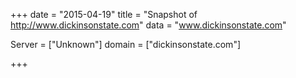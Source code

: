 
+++
date = "2015-04-19"
title = "Snapshot of http://www.dickinsonstate.com"
data = "www.dickinsonstate.com"

Server = ["Unknown"]
domain = ["dickinsonstate.com"]


+++
#
